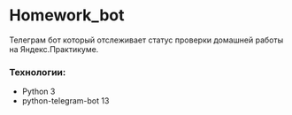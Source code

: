 # Homework_bot
Телеграм бот который отслеживает статус проверки домашней работы на Яндекс.Практикуме.
### Технологии:
- Python 3
- python-telegram-bot 13
